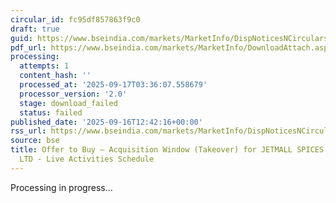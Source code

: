 ```yaml
---
circular_id: fc95df857863f9c0
draft: true
guid: https://www.bseindia.com/markets/MarketInfo/DispNoticesNCirculars.aspx?Noticeid={A03ED47F-F9BA-4DFE-B768-071EDF04ED8C}&noticeno=20250916-63&dt=09/16/2025&icount=63&totcount=79&flag=0
pdf_url: https://www.bseindia.com/markets/MarketInfo/DownloadAttach.aspx?id=20250916-63&attachedId=
processing:
  attempts: 1
  content_hash: ''
  processed_at: '2025-09-17T03:36:07.558679'
  processor_version: '2.0'
  stage: download_failed
  status: failed
published_date: '2025-09-16T12:42:16+00:00'
rss_url: https://www.bseindia.com/markets/MarketInfo/DispNoticesNCirculars.aspx?Noticeid={A03ED47F-F9BA-4DFE-B768-071EDF04ED8C}&noticeno=20250916-63&dt=09/16/2025&icount=63&totcount=79&flag=0
source: bse
title: Offer to Buy – Acquisition Window (Takeover) for JETMALL SPICES AND MASALA
  LTD - Live Activities Schedule
---
```


Processing in progress...